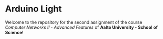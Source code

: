 Arduino Light
============

Welcome to the repository for the second assignment of the course *Computer Networks II - Advanced Features* of **Aalto University - School of Science**!
